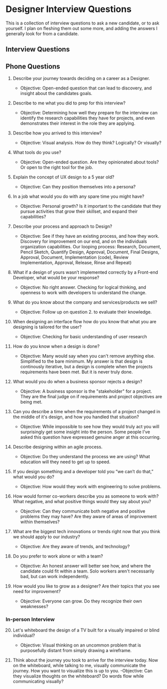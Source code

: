 # Designer Interview Questions

This is a collection of interview questions to ask a new candidate, or to ask yourself. I plan on fleshing them out some more, and adding the answers I generally look for from a candidate.

## Interview Questions

## Phone Questions

1. Describe your journey towards deciding on a career as a Designer.
    - Objective: Open-ended question that can lead to discovery, and insight about the candidates goals.
    
2. Describe to me what you did to prep for this interview?
    - Objective: Determining how well they prepare for the interview can identify the research capabilities they have for projects, and even demonstrates their interest in the role they are applying.
    
3. Describe how you arrived to this interview?
    - Objective: Visual analysis. How do they think? Logically? Or visually?
    
4. What tools do you use?
    - Objective: Open-ended question. Are they opinionated about tools? Or open to the right tool for the job.
    
5. Explain the concept of UX design to a 5 year old?
    - Objective: Can they position themselves into a persona? 
    
6. In a job what would you do with any spare time you might have?
    - Objective: Personal growth? Is it important to the candidate that they pursue activities that grow their skillset, and expand their capabilities?
    
7. Describe your process and approach to Design?
    - Objective: See if they have an existing process, and how they work. Discovery for improvement on our end, and on the individuals organization capabilities. Our looping process: Research, Document, Pencil Sketch, Quantify Design, Approval, Document, Final Designs, Approval, Document, Implementation (code), Review Implementation, Approval, Release, Rinse and Repeat)
    
8. What if a design of yours wasn’t implemented correctly by a Front-end Developer, what would be your response?
    - Objective: No right answer. Checking for logical thinking, and openness to work with developers to understand the change.
    
9. What do you know about the company and services/products we sell?
    - Objective: Follow up on question 2. to evaluate their knowledge.
    
10. When designing an interface flow how do you know that what you are designing is tailored for the user?
    - Objective: Checking for basic understanding of user research
    
11. How do you know when a design is done?
    - Objective: Many would say when you can't remove anything else. Simplified to the bare minimum. My answer is that design is continously iterative, but a design is complete when the projects requirements have been met. But it is never truly done.
    
12. What would you do when a business sponsor rejects a design?
    - Objective: A business sponsor is the "stakeholder" for a project. They are the final judge on if requirements and project objectives are being met.
    
13. Can you describe a time when the requirements of a project changed in the middle of it's design, and how you handled that situation?
    - Objective: While impossible to see how they would truly act you will surprisingly get some insight into the person. Some people I've asked this question have expressed genuine anger at this occurring.
    
14. Describe designing within an agile process.
    - Objective: Do they understand the process we are using? What education will they need to get up to speed.
    
15. If you design something and a developer told you “we can’t do that,” what would you do?
    - Objective: How would they work with engineering to solve problems.
    
16. How would former co-workers describe you as someone to work with? What negative, and what positive things would they say about you?
    - Objective: Can they communicate both negative and positive problems they may have? Are they aware of areas of improvement within themselves?
    
17. What are the biggest tech innovations or trends right now that you think we should apply to our industry?
    - Objective: Are they aware of trends, and technology?
    
18. Do you prefer to work alone or with a team?
    - Objective: An honest answer will better see how, and where the candidate could fit within a team. Solo workers aren't necessarily bad, but can work independently.
    
19. How would you like to grow as a designer? Are their topics that you see need for improvement?
    - Objective: Everyone can grow. Do they recognize their own weaknesses?

### In-person Interview

20. Let's whiteboard the design of a TV built for a visually impaired or blind individual?
    - Objective: Visual thinking on an uncommon problem that is purposefully distant from simply drawing a wireframe.
    
21. Think about the journey you took to arrive for the interview today. Now on the whiteboard, while talking to me, visually communicate the journey. How you want to visualize this is up to you.
    -Objective: Can they visualize thoughts on the whiteboard? Do words flow while communicating visually?
